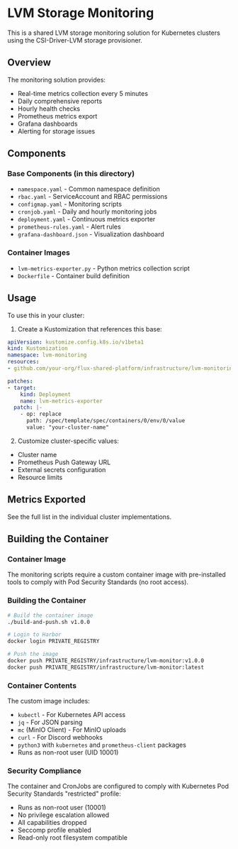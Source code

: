 # LVM Storage Monitoring

This is a shared LVM storage monitoring solution for Kubernetes clusters using the CSI-Driver-LVM storage provisioner.

## Overview

The monitoring solution provides:
- Real-time metrics collection every 5 minutes
- Daily comprehensive reports
- Hourly health checks
- Prometheus metrics export
- Grafana dashboards
- Alerting for storage issues

## Components

### Base Components (in this directory)
- `namespace.yaml` - Common namespace definition
- `rbac.yaml` - ServiceAccount and RBAC permissions
- `configmap.yaml` - Monitoring scripts
- `cronjob.yaml` - Daily and hourly monitoring jobs
- `deployment.yaml` - Continuous metrics exporter
- `prometheus-rules.yaml` - Alert rules
- `grafana-dashboard.json` - Visualization dashboard

### Container Images
- `lvm-metrics-exporter.py` - Python metrics collection script
- `Dockerfile` - Container build definition

## Usage

To use this in your cluster:

1. Create a Kustomization that references this base:
```yaml
apiVersion: kustomize.config.k8s.io/v1beta1
kind: Kustomization
namespace: lvm-monitoring
resources:
- github.com/your-org/flux-shared-platform/infrastructure/lvm-monitoring?ref=main

patches:
- target:
    kind: Deployment
    name: lvm-metrics-exporter
  patch: |-
    - op: replace
      path: /spec/template/spec/containers/0/env/0/value
      value: "your-cluster-name"
```

2. Customize cluster-specific values:
- Cluster name
- Prometheus Push Gateway URL
- External secrets configuration
- Resource limits

## Metrics Exported

See the full list in the individual cluster implementations.

## Building the Container

### Container Image

The monitoring scripts require a custom container image with pre-installed tools to comply with Pod Security Standards (no root access).

### Building the Container

```bash
# Build the container image
./build-and-push.sh v1.0.0

# Login to Harbor
docker login PRIVATE_REGISTRY

# Push the image
docker push PRIVATE_REGISTRY/infrastructure/lvm-monitor:v1.0.0
docker push PRIVATE_REGISTRY/infrastructure/lvm-monitor:latest
```

### Container Contents

The custom image includes:
- `kubectl` - For Kubernetes API access
- `jq` - For JSON parsing
- `mc` (MinIO Client) - For MinIO uploads
- `curl` - For Discord webhooks
- `python3` with `kubernetes` and `prometheus-client` packages
- Runs as non-root user (UID 10001)

### Security Compliance

The container and CronJobs are configured to comply with Kubernetes Pod Security Standards "restricted" profile:
- Runs as non-root user (10001)
- No privilege escalation allowed
- All capabilities dropped
- Seccomp profile enabled
- Read-only root filesystem compatible
